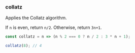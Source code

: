 ### collatz

Applies the Collatz algorithm.

If `n` is even, return `n/2`. Otherwise, return `3n+1`.

```js
const collatz = n => (n % 2 === 0 ? n / 2 : 3 * n + 1);
```

```js
collatz(8); // 4
```
